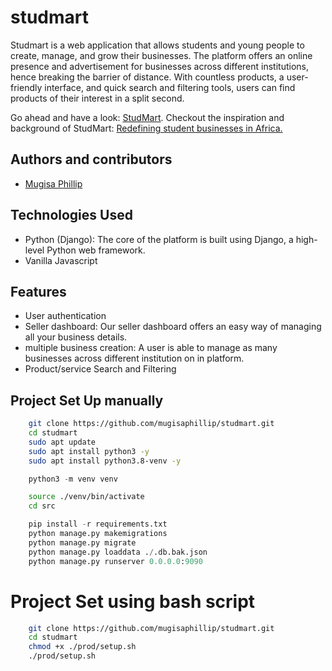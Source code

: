 # studmart
Studmart is a web application that allows students and young people to create, manage, and grow their businesses. The platform offers an online presence and advertisement for businesses across different institutions, hence breaking the barrier of distance. With countless products, a user-friendly interface, and quick search and filtering tools, users can  find products of their interest in a split second.

Go ahead and have a look: [StudMart](http://studmart.mugisa.tech/). Checkout the inspiration and background of StudMart: [Redefining student businesses in Africa.](https://medium.com/@phillipmugisa4/studmart-redefining-student-businesses-f6c37a897ce8)

## Authors and contributors
- [Mugisa Phillip](https://github.com/mugisaphillip)

## Technologies Used
- Python (Django): The core of the platform is built using Django, a high-level Python web framework.
- Vanilla Javascript


## Features
- User authentication
- Seller dashboard: Our seller dashboard offers an easy way of managing all your business details.
- multiple business creation: A user is able to manage as many businesses across different institution on in platform.
- Product/service Search and Filtering

## Project Set Up manually
```bash
    git clone https://github.com/mugisaphillip/studmart.git
    cd studmart
    sudo apt update
    sudo apt install python3 -y
    sudo apt install python3.8-venv -y
```

```python
    python3 -m venv venv
```

```bash
    source ./venv/bin/activate
    cd src
```

```python
    pip install -r requirements.txt
    python manage.py makemigrations
    python manage.py migrate
    python manage.py loaddata ./.db.bak.json
    python manage.py runserver 0.0.0.0:9090
```

# Project Set using bash script
```bash
    git clone https://github.com/mugisaphillip/studmart.git
    cd studmart
    chmod +x ./prod/setup.sh
    ./prod/setup.sh
```
